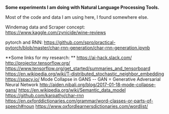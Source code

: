 **Some experiments I am doing with Natural Language Processing Tools.**

Most of the code and data I am using here, I found somewhere else.

Windemag data and Scraper concept: https://www.kaggle.com/zynicide/wine-reviews

pytorch and RNN: https://github.com/spro/practical-pytorch/blob/master/char-rnn-generation/char-rnn-generation.ipynb

**Some links for my research: **
https://ai-hack.slack.com/
http://projector.tensorflow.org/
https://www.tensorflow.org/get_started/summaries_and_tensorboard
https://en.wikipedia.org/wiki/T-distributed_stochastic_neighbor_embedding
https://spacy.io/
Mode Collapse in GANS -- GAN = Generative Adversarial Neural Network
http://aiden.nibali.org/blog/2017-01-18-mode-collapse-gans/
https://en.wikipedia.org/wiki/Semantic_data_model
https://github.com/karpathy/char-rnn
https://en.oxforddictionaries.com/grammar/word-classes-or-parts-of-speech#noun
https://www.oxfordlearnersdictionaries.com/wordlist/


